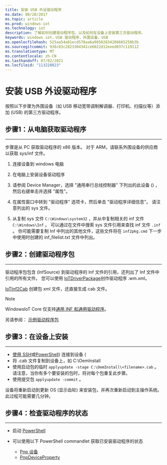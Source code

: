 ```yaml
---
title: 安装 USB 外设驱动程序
ms.date: 08/28/2017
ms.topic: article
ms.prod: windows-iot
ms.technology: iot
description: 了解如何创建驱动程序包，以及如何在设备上安装第三方驱动程序。
keywords: windows iot，USB 驱动程序，外围设备，USB
ms.openlocfilehash: 525aa54a81ecd578aa6a98502834206665258b3b
ms.sourcegitcommit: 938c83c2823304341ce6022d12eeed037c119112
ms.translationtype: MT
ms.contentlocale: zh-CN
ms.lasthandoff: 07/02/2021
ms.locfileid: "113228823"
---
```

# <a name="install-usb-peripheral-drivers"></a>安装 USB 外设驱动程序
按照以下步骤为外围设备（如 USB 移动宽带调制解调器、打印机、扫描仪等）添加 (USB) 的第三方驱动程序。

## <a name="step-1-get-drivers-from-pc"></a>步骤1：从电脑获取驱动程序
___
步骤是从 PC 获取驱动程序的 x86 版本。 对于 ARM，请联系外围设备的供应商以获取 sys/inf 文件。


1. 连接设备到 windows 电脑

2. 在电脑上安装设备驱动程序

3. 请参阅 Device Manager，选择 "通用串行总线控制器" 下列出的此设备 () ，然后右键单击并选择 "属性"。

4. 在属性窗口中转到 "驱动程序" 选项卡，然后单击 "驱动程序详细信息"。 请注意列出的 sys 文件。

5. 从复制 sys 文件 `C:\Windows\system32` ，并从中复制相关的 inf 文件 `C:\Windows\Inf` 。 可以通过在文件中搜索 sys 文件引用来查找 inf 文件 `.inf` 。 你可能需要复制 Inf 中列出的其他文件，这些文件将在  `inf2pkg.cmd` 下一步中使用时创建的 inf_filelist.txt 文件中列出。


## <a name="step-2-create-a-driver-package"></a>步骤2：创建驱动程序包
___

驱动程序包包含 (InfSource) 到驱动程序的 Inf 文件的引用，还列出了 Inf 文件中引用的所有文件。 您可以使用 [IoTDriverPackage](https://github.com/ms-iot/iot-adk-addonkit/tree/master/Tools/IoTCoreImaging/Docs/Add-IoTDriverPackage.md)创作驱动程序 .wm.xml。

[IoTInf2Cab](https://github.com/ms-iot/iot-adk-addonkit/tree/master/Tools/IoTCoreImaging/Docs/New-IoTInf2Cab.md) 创建包 xml 文件，还直接生成 cab 文件。

> [!NOTE]
> WindowsIoT Core 仅支持[通用 INF 和通用驱动程序](https://docs.microsoft.com/windows-hardware/drivers/develop/getting-started-with-universal-drivers)。


另请参阅： [示例驱动程序包](https://github.com/ms-iot/iot-adk-addonkit/tree/master/Workspace/Source-arm/BSP/CustomRpi2/Packages/CustomRPi2.GPIO)

## <a name="step-3-install-on-device"></a>步骤3：在设备上安装
___

* [使用 SSH](../connect-your-device/ssh.md)或[PowerShell](../connect-your-device/powershell.md)) 连接到设备 (
* 将 <filename>.cab 文件复制到设备上，如 C:\OemInstall
* 使用启动包的临时 `applyupdate -stage C:\OemInstall\<filename>.cab` 。 请注意，当你有多个要安装的包时，将对每个包重复此步骤。
* 使用提交包 `applyupdate -commit` 。

设备将重新启动到更新 OS (显示齿轮) 来安装包，并再次重新启动到主操作系统。 此过程可能需要几分钟。

## <a name="step-4-check-status-of-driver"></a>步骤4：检查驱动程序的状态
___

* 启动 [PowerShell](../connect-your-device/PowerShell.md)
* 可以使用以下 PowerShell commandlet 获取已安装驱动程序的状态

    * [Pnp 设备](https://docs.microsoft.com/powershell/module/pnpdevice/get-pnpdevice?view=win10-ps&preserve-view=true)
    * [PnpDeviceProperty](https://docs.microsoft.com/powershell/module/pnpdevice/get-pnpdeviceproperty?view=win10-ps&preserve-view=true)
